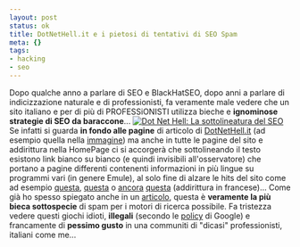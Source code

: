 ```yaml
--- 
layout: post
status: ok
title: DotNetHell.it e i pietosi di tentativi di SEO Spam
meta: {}
tags: 
- hacking
- seo
---
```

Dopo qualche anno a parlare di SEO e BlackHatSEO, dopo anni a parlare di indicizzazione naturale e di professionisti, fa veramente male vedere che un sito italiano e per di più di PROFESSiONISTI utilizza bieche e **ignominose strategie di SEO da baraccone**... 
[<img src='/download/thumb-20051201_dotnethell.JPG' alt='Dot Net Hell: La sottolineatura del SEO' />](/download/20051201_dotnethell.JPG)
Se infatti si guarda **in fondo alle pagine** di articolo di [DotNetHell.it](http://www.dotnethell.it/) (ad esempio quella nella [immagine](http://www.dotnethell.it/tips/SendPOSTHttp.aspx)) ma anche in tutte le pagine del sito e addirittura nella HomePage ci si accorgerà che sottolineando il testo esistono link bianco su bianco (e quindi invisibili all'osservatore) che portano a pagine differenti contenenti informazioni in più lingue su programmi vari (in genere Emule), al solo fine di alzare le hits del sito come ad esempio [questa](http://www.dotnethell.it/Winrar342-Download.aspx), [questa](http://www.dotnethell.it/Winace26Beta4-Download.aspx) o [ancora](http://www.dotnethell.it/Emule-045b-Download.aspx) [questa](http://www.dotnethell.it/Emule-045b-Download-fr.aspx) (addirittura in francese)...
Come già ho spesso spiegato anche in un [articolo](http://www.lastknight.com/articoli/seo-e-motori-di-ricerca/), questa è **veramente la più bieca sottospecie** di spam per i motori di ricerca possibile.
Fa tristezza vedere questi giochi idioti, **illegali** (secondo le [policy](http://www.google.com/webmasters/seo.html) di Google) e francamente di **pessimo gusto** in una communiti di "dicasi" professionisti, italiani come me... 
